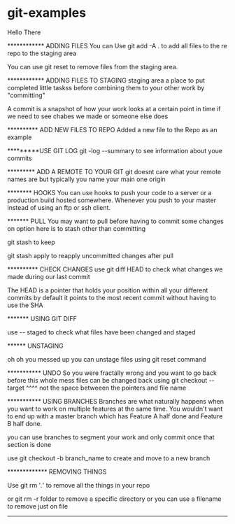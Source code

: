 # git-examples

Hello There

************ ADDING FILES
You can Use git add -A . to add all files to the re repo to the staging area

You can use git reset <filename> to remove files from the staging area.


************ ADDING FILES TO STAGING
staging area a place to put completed little taskss before combining them to your other work by "committing"

A commit is a snapshot of how your work looks at a certain point in time if we need to see chabes we made or someone else does


********** ADD NEW FILES TO REPO
Added a new file to the Repo as an example

*********USE GIT LOG
git -log --summary to see information about youe commits

********* ADD A REMOTE TO YOUR GIT
git doesnt care what your remote names are
but typically you name your main one origin  


********   HOOKS
You can use hooks to push your code to a server or a production build hosted somewhere. Whenever you push to your master instead of using an ftp or ssh client.


******* PULL
You may want to pull before having to commit some changes on option here  is to stash other than committing

git stash
to keep

git stash apply
to reapply uncommitted changes after pull


********** CHECK CHANGES
use git diff HEAD to check what changes we made during our last commit

The HEAD is a pointer that holds your position within all your different commits by default it points to the most recent commit without having to use the SHA

******* USING GIT DIFF

use -- staged to check what files have been changed and staged

****** UNSTAGING

oh oh you messed up you can unstage files using git reset command


*********** UNDO
So you were fractally wrong and you want to go back before this whole mess
files can be changed back using
git checkout -- target
          ^^^^ not the space betweeen the pointers and file name

*********** USING BRANCHES
Branches are what naturally happens when you want to work on multiple features at the same time. You wouldn't want to end up with a master branch which has Feature A half done and Feature B half done.

you can use branches to segment your work and only commit once that section is done

use git checkout -b branch_name to create and move to a new branch


************* REMOVING THINGS

Use git rm '*.*' to remove all the things in your repo

or git rm -r folder
to remove a specific directory  or you can use a filename to remove just on file


************
